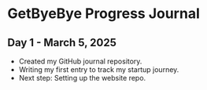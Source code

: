 # GetByeBye Progress Journal

## Day 1 - March 5, 2025
- Created my GitHub journal repository.
- Writing my first entry to track my startup journey.
- Next step: Setting up the website repo.
